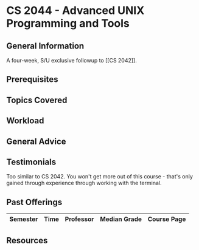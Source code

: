 # CS 2044 - Advanced UNIX Programming and Tools

## General Information
A four-week, S/U exclusive followup to [[CS 2042]].

## Prerequisites

## Topics Covered

## Workload

## General Advice

## Testimonials
Too similar to CS 2042. You won't get more out of this course - that's only gained through experience through working with the terminal.

## Past Offerings
| Semester | Time | Professor | Median Grade | Course Page |
| --- | --- | --- | --- | --- |

## Resources
